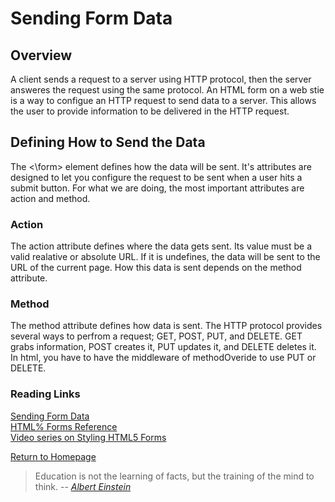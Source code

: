 # Sending Form Data
 
  
## Overview
A client sends a request to a server using HTTP protocol, then the server answeres the request using the same protocol.  An HTML form on a web stie is a way to configue an HTTP request to send data to a server.  This allows the user to provide information to be delivered in the HTTP request.

## Defining How to Send the Data
The <\form> element defines how the data will be sent.  It's attributes are designed to let you configure the request to be sent when a user hits a submit button.  For what we are doing, the most important attributes are action and method.  

### Action
The action attribute defines where the data gets sent. Its value must be a valid realative or absolute URL.  If it is undefines, the data will be sent to the URL of the current page. How this data is sent depends on the method attribute.

### Method
The method attribute defines how data is sent.  The HTTP protocol provides several ways to perfrom a request; GET, POST, PUT, and DELETE.
GET grabs information, POST creates it, PUT updates it, and DELETE deletes it.  In html, you have to have the middleware of methodOveride to use PUT or DELETE.  



### Reading Links
[Sending Form Data](https://developer.mozilla.org/en-US/docs/Learn/Forms/Sending_and_retrieving_form_data)<br>
[HTML% Forms Reference](https://htmlreference.io/forms/)<br>
[Video series on Styling HTML5 Forms](https://www.youtube.com/playlist?list=PL4cUxeGkcC9g5_p_BVUGWykHfqx6bb7qK)<br>




[Return to Homepage](https://claudiobailon.github.io/reading-notes/301.html)


 
>Education is not the learning of facts,
>but the training of the mind to think.
> -- <cite>[Albert Einstein][1]</cite>

[1]:https://www.goodreads.com/quotes/6137386-education-is-not-the-learning-of-facts-but-the-training 